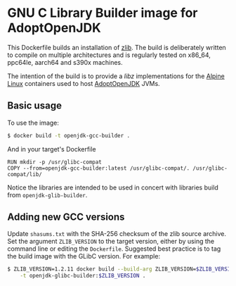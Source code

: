 # GNU C Library Builder image for AdoptOpenJDK

This Dockerfile builds an installation of [zlib](https://zlib.net/).
The build is deliberately written to compile on
multiple architectures and is regularly tested on x86_64, ppc64le, aarch64 and
s390x machines.

The intention of the build is to provide a _libz_
implementations for the [Alpine Linux](https://alpinelinux.org/) containers
used to host [AdoptOpenJDK](https://adoptopenjdk.net/) JVMs.

## Basic usage

To use the image:

```sh
$ docker build -t openjdk-gcc-builder .
```

And in your target's Dockerfile

```
RUN mkdir -p /usr/glibc-compat
COPY --from=openjdk-gcc-builder:latest /usr/glibc-compat/. /usr/glibc-compat/lib/
```

Notice the libraries are intended to be used in concert with libraries
build from `openjdk-glib-builder`.

<!--- TODO: GO back and put in a real link to openjdk-glib-builder when it
        finds a home -->

## Adding new GCC versions

Update `shasums.txt` with the SHA-256 checksum of the zlib source archive.
Set the argument
`ZLIB_VERSION` to the target version, either by using the command line or
editing the `Dockerfile`.  Suggested best practice is to tag the build image
with the GLibC version.  For example:

```sh
$ ZLIB_VERSION=1.2.11 docker build --build-arg ZLIB_VERSION=$ZLIB_VERSION \
    -t openjdk-glibc-builder:$ZLIB_VERSION .
```

